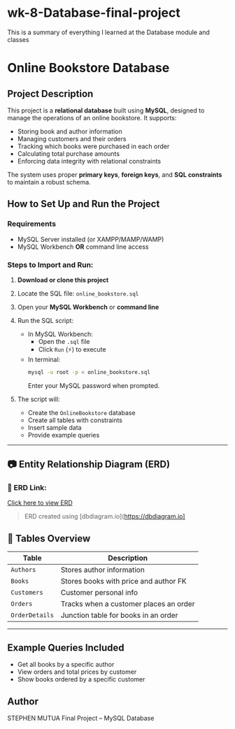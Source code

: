 # wk-8-Database-final-project
This is a summary of everything I learned at the Database module and classes
# Online Bookstore Database

## Project Description

This project is a **relational database** built using **MySQL**, designed to manage the operations of an online bookstore. It supports:

- Storing book and author information
- Managing customers and their orders
- Tracking which books were purchased in each order
- Calculating total purchase amounts
- Enforcing data integrity with relational constraints

The system uses proper **primary keys**, **foreign keys**, and **SQL constraints** to maintain a robust schema.

## How to Set Up and Run the Project

### Requirements
- MySQL Server installed (or XAMPP/MAMP/WAMP)
- MySQL Workbench **OR** command line access

### Steps to Import and Run:
1. **Download or clone this project**
2. Locate the SQL file: `online_bookstore.sql`
3. Open your **MySQL Workbench** or **command line**
4. Run the SQL script:
   - In MySQL Workbench:  
     - Open the `.sql` file  
     - Click `Run` (⚡) to execute
   - In terminal:
     ```bash
     mysql -u root -p < online_bookstore.sql
     ```
     Enter your MySQL password when prompted.

5. The script will:
   - Create the `OnlineBookstore` database
   - Create all tables with constraints
   - Insert sample data
   - Provide example queries

---

## 📷 Entity Relationship Diagram (ERD)

### 🔗 ERD Link:
[Click here to view ERD](https://dbdiagram.io/d/online-bookstore-erd-6645b0bb96e6e740e6cda0cc)

> ERD created using [dbdiagram.io](https://dbdiagram.io]

## 📂 Tables Overview

| Table         | Description                                |
|---------------|--------------------------------------------|
| `Authors`     | Stores author information                  |
| `Books`       | Stores books with price and author FK      |
| `Customers`   | Customer personal info                     |
| `Orders`      | Tracks when a customer places an order     |
| `OrderDetails`| Junction table for books in an order       |

---

## Example Queries Included
- Get all books by a specific author
- View orders and total prices by customer
- Show books ordered by a specific customer

## Author
STEPHEN MUTUA 
Final Project – MySQL Database

